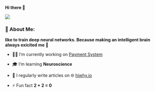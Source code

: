 **Hi there 👋**

![](https://camo.githubusercontent.com/992babdffd8c74a1502de375fbdf7e4d54773242/68747470733a2f2f6d656469612e67697068792e636f6d2f6d656469612f53576f536b4e36447854737a71494b4571762f67697068792e676966)

### 🤵 About Me:
**like to train deep neural networks. Because making an intelligent brain always exicited me 🤖**

- 👩‍💻 I’m currently working on [Payment System](https://github.com/hi-sushanta/cashless-payment-device)

- 🎓 I’m  learning **Neuroscience**

- 📝 I regularly write articles on 🌐 [hiwhy.io](https://hiwhy.io/)

- ⚡ Fun fact **2 + 2 = 0**


<p align="left">
</p>
